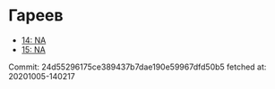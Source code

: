 # Гареев
- [14: NA](14.md)
- [15: NA](15.md)

Commit: 24d55296175ce389437b7dae190e59967dfd50b5
 fetched at: 20201005-140217
